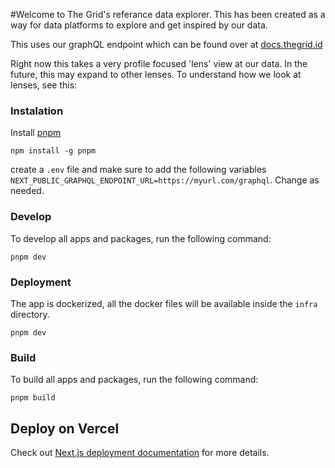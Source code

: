 #Welcome to The Grid's referance data explorer. 
This has been created as a way for data platforms to explore and get inspired by our data. 

This uses our graphQL endpoint which can be found over at [docs.thegrid.id](docs.thegrid.id)

Right now this takes a very profile focused 'lens' view at our data. In the future, this may expand to other lenses. To understand how we look at lenses, see this: 


### Instalation

Install [pnpm](https://pnpm.io/installation)

```
npm install -g pnpm
```

create a `.env` file and make sure to add the following variables  `NEXT_PUBLIC_GRAPHQL_ENDPOINT_URL=https://myurl.com/graphql`. Change as needed. 

### Develop

To develop all apps and packages, run the following command:

```
pnpm dev
```

### Deployment

The app is dockerized, all the docker files will be available inside the `infra` directory.

```
pnpm dev
```

### Build

To build all apps and packages, run the following command:

```
pnpm build
```


## Deploy on Vercel
Check out [Next.js deployment documentation](https://nextjs.org/docs/deployment) for more details.
